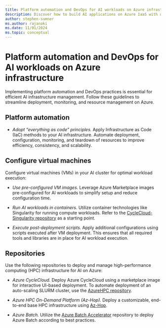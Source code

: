 ```yaml
---
title: Platform automation and DevOps for AI workloads on Azure infrastructure
description: Discover how to build AI applications on Azure IaaS with detailed recommendations, architecture guides, and best practices.
author: stephen-sumner
ms.author: rajanaki
ms.date: 11/01/2024
ms.topic: conceptual
---
```


# Platform automation and DevOps for AI workloads on Azure infrastructure

Implementing platform automation and DevOps practices is essential for efficient AI infrastructure management. Follow these guidelines to streamline deployment, monitoring, and resource management on Azure.

## Platform automation

- *Adopt “everything as code” principles.* Apply Infrastructure as Code (IaC) methods to your AI infrastructure. Automate deployment, configuration, monitoring, and teardown of resources to improve efficiency, consistency, and scalability.

## Configure virtual machines

Configure virtual machines (VMs) in your AI cluster for optimal workload execution:

- *Use pre-configured VM images.* Leverage Azure Marketplace images pre-configured for AI workloads to simplify setup and reduce configuration time.
  
- *Run AI workloads in containers.* Utilize container technologies like Singularity for running compute workloads. Refer to the [CycleCloud-Singularity repository](https://github.com/Azure/cyclecloud-singularity) as a starting point.
  
- *Execute post-deployment scripts.* Apply additional configurations using scripts executed after VM deployment. This ensures that all required tools and libraries are in place for AI workload execution.

## Repositories

Use the following repositories to deploy and manage high-performance computing (HPC) infrastructure for AI on Azure:

- *Azure CycleCloud.* Deploy Azure CycleCloud using a marketplace image for interactive UI-based deployment. To automate deployment of an auto-scaling SLURM cluster, use the [AzureHPC repository](https://github.com/Azure/azurehpc).
  
- *Azure HPC On-Demand Platform (Az-Hop).* Deploy a customizable, end-to-end base HPC infrastructure using [Az-Hop](https://github.com/Azure/az-hop).
  
- *Azure Batch.* Utilize the [Azure Batch Accelerator](https://github.com/Azure/bacc) repository to deploy Azure Batch according to best practices.
